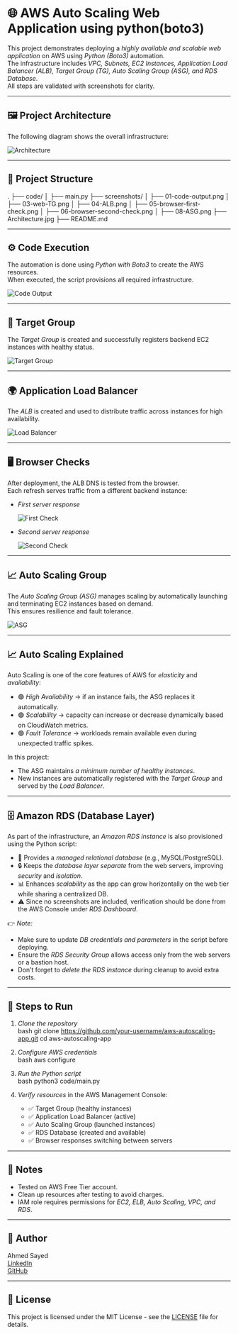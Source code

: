 # 🌐 AWS Auto Scaling Web Application using python(boto3)

This project demonstrates deploying a *highly available and scalable web application* on AWS using *Python (Boto3)* automation.  
The infrastructure includes *VPC, Subnets, EC2 Instances, Application Load Balancer (ALB), Target Group (TG), Auto Scaling Group (ASG), and RDS Database*.  
All steps are validated with screenshots for clarity.

---

## 🖼 Project Architecture

The following diagram shows the overall infrastructure:

![Architecture](Architecture.jpg)

---

## 📁 Project Structure


.
├── code/
│   ├── main.py
├── screenshots/
│   ├── 01-code-output.png
│   ├── 03-web-TG.png
│   ├── 04-ALB.png
│   ├── 05-browser-first-check.png
│   ├── 06-browser-second-check.png
│   ├── 08-ASG.png
├── Architecture.jpg
├── README.md


---

## ⚙ Code Execution

The automation is done using *Python with Boto3* to create the AWS resources.  
When executed, the script provisions all required infrastructure.

![Code Output](screenshots/01-code-output.png)

---

## 🎯 Target Group

The *Target Group* is created and successfully registers backend EC2 instances with healthy status.

![Target Group](screenshots/03-web-TG.png)

---

## 🌍 Application Load Balancer

The *ALB* is created and used to distribute traffic across instances for high availability.

![Load Balancer](screenshots/04-ALB.png)

---

## 🖥 Browser Checks

After deployment, the ALB DNS is tested from the browser.  
Each refresh serves traffic from a different backend instance:

- *First server response*

  ![First Check](screenshots/05-browser-first-check.png)

- *Second server response*

  ![Second Check](screenshots/06-browser-second-check.png)

---

## 📈 Auto Scaling Group

The *Auto Scaling Group (ASG)* manages scaling by automatically launching and terminating EC2 instances based on demand.  
This ensures resilience and fault tolerance.

![ASG](screenshots/08-ASG.png)

---

## 📈 Auto Scaling Explained

Auto Scaling is one of the core features of AWS for *elasticity* and *availability*:  

- 🟢 *High Availability* → if an instance fails, the ASG replaces it automatically.  
- 🟢 *Scalability* → capacity can increase or decrease dynamically based on CloudWatch metrics.  
- 🟢 *Fault Tolerance* → workloads remain available even during unexpected traffic spikes.  

In this project:  
- The ASG maintains *a minimum number of healthy instances*.  
- New instances are automatically registered with the *Target Group* and served by the *Load Balancer*.  

---

## 🗄 Amazon RDS (Database Layer)

As part of the infrastructure, an *Amazon RDS instance* is also provisioned using the Python script:  

- 💾 Provides a *managed relational database* (e.g., MySQL/PostgreSQL).  
- 🔒 Keeps the *database layer separate* from the web servers, improving *security* and *isolation*.  
- 📊 Enhances *scalability* as the app can grow horizontally on the web tier while sharing a centralized DB.  
- ⚠ Since no screenshots are included, verification should be done from the AWS Console under *RDS Dashboard*.  

👉 *Note:*  
- Make sure to update *DB credentials and parameters* in the script before deploying.  
- Ensure the *RDS Security Group* allows access only from the web servers or a bastion host.  
- Don’t forget to *delete the RDS instance* during cleanup to avoid extra costs.  

---

## 🚀 Steps to Run

1. *Clone the repository*  
   bash
   git clone https://github.com/your-username/aws-autoscaling-app.git
   cd aws-autoscaling-app
   

2. *Configure AWS credentials*  
   bash
   aws configure
   

3. *Run the Python script*  
   bash
   python3 code/main.py
   

4. *Verify resources* in the AWS Management Console:  
   - ✅ Target Group (healthy instances)  
   - ✅ Application Load Balancer (active)  
   - ✅ Auto Scaling Group (launched instances)  
   - ✅ RDS Database (created and available)  
   - ✅ Browser responses switching between servers  

---

## 📌 Notes

- Tested on AWS Free Tier account.  
- Clean up resources after testing to avoid charges.  
- IAM role requires permissions for *EC2, ELB, Auto Scaling, VPC, and RDS*.  

---

## 👤 Author

Ahmed Sayed  
[LinkedIn](https://www.linkedin.com/in/ahmed-sayed-devops-cloud)  
[GitHub](https://github.com/ahmed-sayed-devops)

---

## 📜 License

This project is licensed under the MIT License - see the [LICENSE](LICENSE) file for details.